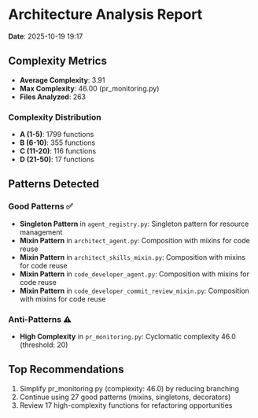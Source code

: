 # Architecture Analysis Report

**Date**: 2025-10-19 19:17

## Complexity Metrics

- **Average Complexity**: 3.91
- **Max Complexity**: 46.00 (pr_monitoring.py)
- **Files Analyzed**: 263

### Complexity Distribution

- **A (1-5)**: 1799 functions
- **B (6-10)**: 355 functions
- **C (11-20)**: 116 functions
- **D (21-50)**: 17 functions

## Patterns Detected

### Good Patterns ✅

- **Singleton Pattern** in `agent_registry.py`: Singleton pattern for resource management
- **Mixin Pattern** in `architect_agent.py`: Composition with mixins for code reuse
- **Mixin Pattern** in `architect_skills_mixin.py`: Composition with mixins for code reuse
- **Mixin Pattern** in `code_developer_agent.py`: Composition with mixins for code reuse
- **Mixin Pattern** in `code_developer_commit_review_mixin.py`: Composition with mixins for code reuse

### Anti-Patterns ⚠️

- **High Complexity** in `pr_monitoring.py`: Cyclomatic complexity 46.0 (threshold: 20)

## Top Recommendations

1. Simplify pr_monitoring.py (complexity: 46.0) by reducing branching
2. Continue using 27 good patterns (mixins, singletons, decorators)
3. Review 17 high-complexity functions for refactoring opportunities
